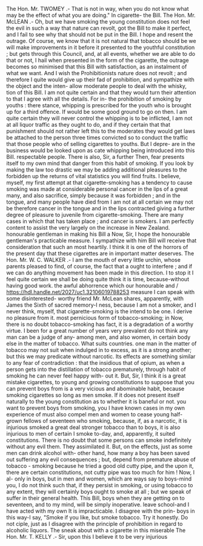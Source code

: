 The Hon. Mr. TWOMEY .- That is not in way, when you do not know what may be the effect of what you are doing." In cigarette- the Bill. The Hon. Mr. McLEAN .- Oh, but we have smoking the young constitution does not feel the evil in such a way that nature can revolt, got the Bill to make it perfect, and I fail to see why that should not be put in the Bill. I hope and resent the outrage. Of course, we know that it is not natural that tobacco should be we will make improvements in it before it presented to the youthful constitution ; but gets through this Council, and, at all events, whether we are able to do that or not, I hail when presented in the form of the cigarette, the outrage becomes so minimised that this Bill with satisfaction, as an instalment of what we want. And I wish the Prohibitionists nature does not revolt ; and therefore I quite would give up their fad of prohibition, and sympathize with the object and the inten- allow moderate people to deal with the whisky, tion of this Bill. I am not quite certain and that they would turn their attention to that I agree with all the details. For in- the prohibition of smoking by youths : there stance, whipping is prescribed for the youth who is brought up for a third offence. If would be some good ground to go on then. I am quite certain they will never control the whipping is to be inflicted, I am not at all liquor traffic as they ought to do, and if they certain that that punishment should not rather left this to the moderates they would get laws be attached to the person three times convicted so to conduct the traffic that those people who of selling cigarettes to youths. But I depre- are in the business would be looked upon as cate whipping being introduced into this Bill. respectable people. There is also, Sir, a further Then, fear presents itself to my own mind that danger from this habit of smoking. If you look by making the law too drastic we may be adding additional pleasures to the forbidden up the returns of vital statistics you will find fruits. I believe, myself, my first attempt at that cigarette-smoking has a tendency to cause smoking was made at considerable personal cancer in the lips of a great many, and also sacrifice, simply because it was forbidden ; and in the tongue, and many people have died from I am not at all certain we may not be therefore cancer in the tongue and in the lips contracted giving a further degree of pleasure to juvenile from cigarette-smoking. There are many cases in which that has taken place ; and cancer is smokers. I am perfectly content to assist the very largely on the increase in New Zealand. honourable gentleman in making his Bill a Now, Sir, I hope the honourable gentleman's practicable measure. I sympathize with him Bill will receive that consideration that such an most heartily. I think it is one of the horrors of the present day that these cigarettes are in important matter deserves. The Hon. Mr. W. C. WALKER .- I am the mouth of every little urchin, whose parents pleased to find, of course, the fact that a ought to interfere ; and if we can do anything movement has been made in this direction. I to stop it I feel quite certain we shall be doing quite think it is time, because-without having good work. the awful abhorrence which our honourable and / https://hdl.handle.net/2027/uc1.32106019788253 measure I can speak with some disinterested- worthy friend Mr. McLean shares, apparently, with James the Sixth of sacred memory-I ness, because I am not a smoker, and I never think, myself, that cigarette-smoking is the intend to be one. I derive no pleasure from it. most pernicious form of tobacco-smoking; in Now, there is no doubt tobacco-smoking has fact, it is a degradation of a worthy virtue. I been for a great number of years very prevalent do not think any man can be a judge of any- among men, and also women, in certain body else in the matter of tobacco. What suits countries. one man in the matter of tobacco may not suit when indulged in to excess, as it is a strong another; but this we may predicate without narcotic. Its effects are something similar to any fear of contradiction : that the insidious that of opium, as when a person gets into the distillation of tobacco prematurely, through habit of smoking he can never feel happy with- out it. But, Sir, I think it is a great mistake cigarettes, to young and growing constitutions to suppose that you can prevent boys from is a very vicious and abominable habit, because smoking cigarettes so long as men smoke. If it does not present itself naturally to the young constitution as to whether it is baneful or not. you want to prevent boys from smoking, you I have known cases in my own experience of must also compel men and women to cease young half-grown fellows of seventeen who smoking, because, if, as a narcotic, it is injurious smoked a great deal stronger tobacco than to boys, it is also injurious to men of certain I smoke to-day, and, apparently, it suited constitutions. There is no doubt that some persons can smoke indefinitely without any evil them. They assimilated it. But, on the effects, just as some men can drink alcohol with- other hand, how many a boy has been saved out suffering any evil consequences ; but, depend from premature abuse of tobacco - smoking because he tried a good old cutty pipe, and the upon it, there are certain constitutions, not cutty pipe was too much for him ! Now, I al- only in boys, but in men and women, which are ways say to boys-mind you, I do not think such that, if they persist in smoking, or using tobacco to any extent, they will certainly boys ought to smoke at all ; but we speak of suffer in their general health. This Bill, boys when they are getting on to seventeen, and to my mind, will be simply inoperative. leave school-and I have acted with my own It is impracticable. I disagree with the prin- boys in this way-I say, "Smoke if you like, but smoke tobacco. Try it honestly. Do not ciple, just as I disagree with the principle of prohibition in regard to alcoholic liquors. The sneak about with a cigarette in this miserable The Hon. Mr. T. KELLY .- Sir, upon this I believe it to be very injurious 
